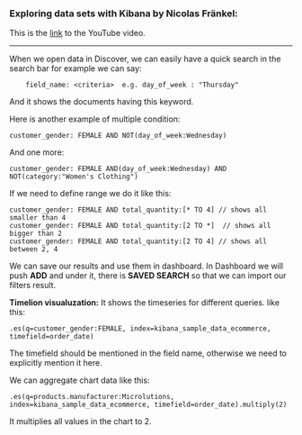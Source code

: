 ### Exploring data sets with Kibana by Nicolas Fränkel:

This is the [link](https://www.youtube.com/watch?v=73llapmOhlM) to the YouTube video.

---

When we open data in Discover, we can easily have a quick search in the search bar for example we can say:
```
    field_name: <criteria>  e.g. day_of_week : "Thursday"
```
And it shows the documents having this keyword.

Here is another example of multiple condition:
```
customer_gender: FEMALE AND NOT(day_of_week:Wednesday)
```
And one more:
````
customer_gender: FEMALE AND(day_of_week:Wednesday) AND NOT(category:"Women's Clothing")
````

If we need to define range we do it like this:
```
customer_gender: FEMALE AND total_quantity:[* TO 4] // shows all smaller than 4
customer_gender: FEMALE AND total_quantity:[2 TO *]  // shows all bigger than 2
customer_gender: FEMALE AND total_quantity:[2 TO 4] // shows all between 2, 4
```
We can save our results and use them in dashboard. In Dashboard we will push __ADD__ and under it, there is __SAVED SEARCH__ so that we can import our filters result.

__Timelion visualuzation:__ It shows the timeseries for different queries. like this:
```
.es(q=customer_gender:FEMALE, index=kibana_sample_data_ecommerce, timefield=order_date)
```
The timefield should be mentioned in the field name, otherwise we need to explicitly mention it here.

We can aggregate chart data like this:
```
.es(q=products.manufacturer:Microlutions, index=kibana_sample_data_ecommerce, timefield=order_date).multiply(2)
```
It multiplies all values in the chart to 2.

